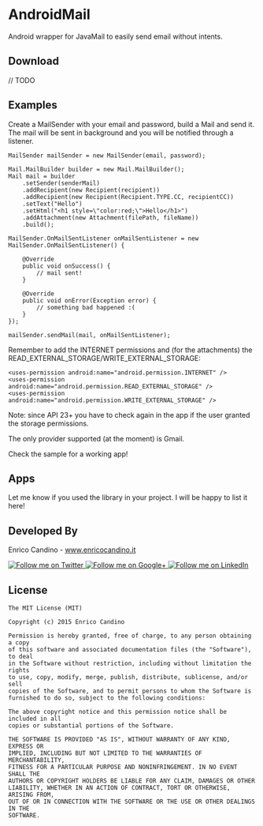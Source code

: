 # AndroidMail

Android wrapper for JavaMail to easily send email without intents.


Download
--------

// TODO

Examples
--------

Create a MailSender with your email and password, build a Mail and send it.
The mail will be sent in background and you will be notified through a listener.

```
MailSender mailSender = new MailSender(email, password);
 
Mail.MailBuilder builder = new Mail.MailBuilder();
Mail mail = builder
    .setSender(senderMail)
    .addRecipient(new Recipient(recipient))
    .addRecipient(new Recipient(Recipient.TYPE.CC, recipientCC))
    .setText("Hello")
    .setHtml("<h1 style=\"color:red;\">Hello</h1>")
    .addAttachment(new Attachment(filePath, fileName))
    .build();
    
MailSender.OnMailSentListener onMailSentListener = new MailSender.OnMailSentListener() {

    @Override
    public void onSuccess() {
        // mail sent!
    }

    @Override
    public void onError(Exception error) {
        // something bad happened :(
    }
});
 
mailSender.sendMail(mail, onMailSentListener);
```

Remember to add the INTERNET permissions and (for the attachments) the READ_EXTERNAL_STORAGE/WRITE_EXTERNAL_STORAGE:

```
<uses-permission android:name="android.permission.INTERNET" />
<uses-permission android:name="android.permission.READ_EXTERNAL_STORAGE" />
<uses-permission android:name="android.permission.WRITE_EXTERNAL_STORAGE" />
```

Note: since API 23+ you have to check again in the app if the user granted the storage permissions.

The only provider supported (at the moment) is Gmail.

Check the sample for a working app!

Apps
--------

Let me know if you used the library in your project.
I will be happy to list it here!

Developed By
--------

Enrico Candino - www.enricocandino.it

<a href="https://twitter.com/enrichmann">
  <img alt="Follow me on Twitter"
       src="http://icons.iconarchive.com/icons/danleech/simple/96/twitter-icon.png" />
</a>
<a href="https://plus.google.com/+EnricoCandino">
  <img alt="Follow me on Google+"
       src="http://icons.iconarchive.com/icons/danleech/simple/96/google-plus-icon.png" />
</a>
<a href="https://it.linkedin.com/in/enrico-candino-78995553">
  <img alt="Follow me on LinkedIn"
       src="http://icons.iconarchive.com/icons/danleech/simple/96/linkedin-icon.png" />
</a>


License
--------

    The MIT License (MIT)

    Copyright (c) 2015 Enrico Candino

    Permission is hereby granted, free of charge, to any person obtaining a copy
    of this software and associated documentation files (the "Software"), to deal
    in the Software without restriction, including without limitation the rights
    to use, copy, modify, merge, publish, distribute, sublicense, and/or sell
    copies of the Software, and to permit persons to whom the Software is
    furnished to do so, subject to the following conditions:

    The above copyright notice and this permission notice shall be included in all
    copies or substantial portions of the Software.

    THE SOFTWARE IS PROVIDED "AS IS", WITHOUT WARRANTY OF ANY KIND, EXPRESS OR
    IMPLIED, INCLUDING BUT NOT LIMITED TO THE WARRANTIES OF MERCHANTABILITY,
    FITNESS FOR A PARTICULAR PURPOSE AND NONINFRINGEMENT. IN NO EVENT SHALL THE
    AUTHORS OR COPYRIGHT HOLDERS BE LIABLE FOR ANY CLAIM, DAMAGES OR OTHER
    LIABILITY, WHETHER IN AN ACTION OF CONTRACT, TORT OR OTHERWISE, ARISING FROM,
    OUT OF OR IN CONNECTION WITH THE SOFTWARE OR THE USE OR OTHER DEALINGS IN THE
    SOFTWARE.

